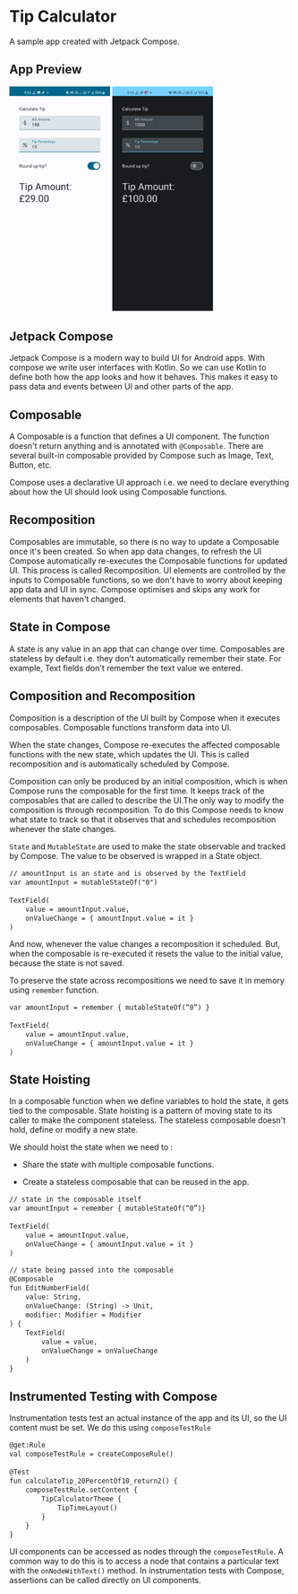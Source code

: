 # Tip Calculator #

A sample app created with Jetpack Compose.

## App Preview ##

<img src="./Screenshots/app_preview_light.jpeg" width=180/> <img src="./Screenshots/app_preview_dark.jpeg" width=180/>

## Jetpack Compose ##

Jetpack Compose is a modern way to build UI for Android apps. With compose we write user interfaces
with Kotlin. So we can use Kotlin to define both how the app looks and how it behaves. This
makes it easy to pass data and events between UI and other parts of the app.

## Composable ##

A Composable is a function that defines a UI component. The function doesn't return anything and is
annotated with `@Composable`. There are several built-in composable provided by Compose such as
Image, Text, Button, etc.

Compose uses a declarative UI approach i.e. we need to declare everything about how the UI should
look using Composable functions.

## Recomposition ##

Composables are immutable, so there is no way to update a Composable once it's been created. So when
app data changes, to refresh the UI Compose automatically re-executes the Composable functions for
updated UI. This process is called Recomposition. UI elements are controlled by the inputs to
Composable functions, so we don't have to worry about keeping app data and UI in sync. Compose
optimises and skips any work for elements that haven't changed.

## State in Compose ##

A state is any value in an app that can change over time. Composables are stateless by default i.e.
they don't automatically remember their state. For example, Text fields don't remember the text
value we entered.

## Composition and Recomposition ##

Composition is a description of the UI built by Compose when it executes composables. Composable
functions transform data into UI.

When the state changes, Compose re-executes the affected composable functions with the new state,
which updates the UI. This is called recomposition and is automatically scheduled by Compose.

Composition can only be produced by an initial composition, which is when Compose runs the
composable for the first time. It keeps track of the composables that are called to describe the
UI.The only way to modify the composition is through recomposition. To do this Compose needs to know
what state to track so that it observes that and schedules recomposition whenever the state changes.

`State` and `MutableState` are used to make the state observable and tracked by Compose. The value
to be observed is wrapped in a State object.

```
// amountInput is an state and is observed by the TextField
var amountInput = mutableStateOf("0")

TextField(
    value = amountInput.value,
    onValueChange = { amountInput.value = it }
)
```

And now, whenever the value changes a recomposition it scheduled. But, when the composable is
re-executed it resets the value to the initial value, because the state is not saved.

To preserve the state across recompositions we need to save it in memory using `remember` function.

```
var amountInput = remember { mutableStateOf(“0”) }

TextField(
    value = amountInput.value,
    onValueChange = { amountInput.value = it }
)
```

## State Hoisting ##

In a composable function when we define variables to hold the state, it gets tied to the composable.
State hoisting is a pattern of moving state to its caller to make the component stateless. The
stateless composable doesn't hold, define or modify a new state.

We should hoist the state when we need to :

* Share the state with multiple composable functions.

* Create a stateless composable that can be reused in the app.

```
// state in the composable itself
var amountInput = remember { mutableStateOf(“0”)}

TextField(
    value = amountInput.value,
    onValueChange = { amountInput.value = it }
)
```

```
// state being passed into the composable
@Composable
fun EditNumberField(
    value: String,
    onValueChange: (String) -> Unit,
    modifier: Modifier = Modifier
) {
    TextField(
        value = value,
        onValueChange = onValueChange
    )
}
```

## Instrumented Testing with Compose ##

Instrumentation tests test an actual instance of the app and its UI, so the UI content must be set.
We do this using `composeTestRule`

```
@get:Rule
val composeTestRule = createComposeRule()

@Test
fun calculateTip_20PercentOf10_return2() {
    composeTestRule.setContent {
        TipCalculatorTheme {
            TipTimeLayout()
        }
    }
}
```

UI components can be accessed as nodes through the `composeTestRule`. A common way to do this is to
access a node that contains a particular text with the `onNodeWithText()` method. In instrumentation
tests with Compose, assertions can be called directly on UI components.